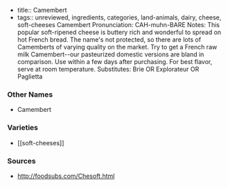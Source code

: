 - title:: Camembert
- tags:: unreviewed, ingredients, categories, land-animals, dairy, cheese, soft-cheeses
Camembert Pronunciation: CAH-muhn-BARE Notes: This popular soft-ripened cheese is buttery rich and wonderful to spread on hot French bread. The name's not protected, so there are lots of Camemberts of varying quality on the market. Try to get a French raw milk Camembert--our pasteurized domestic versions are bland in comparison. Use within a few days after purchasing. For best flavor, serve at room temperature. Substitutes: Brie OR Explorateur OR Paglietta

### Other Names

* Camembert

### Varieties

* [[soft-cheeses]]

### Sources
* http://foodsubs.com/Chesoft.html
